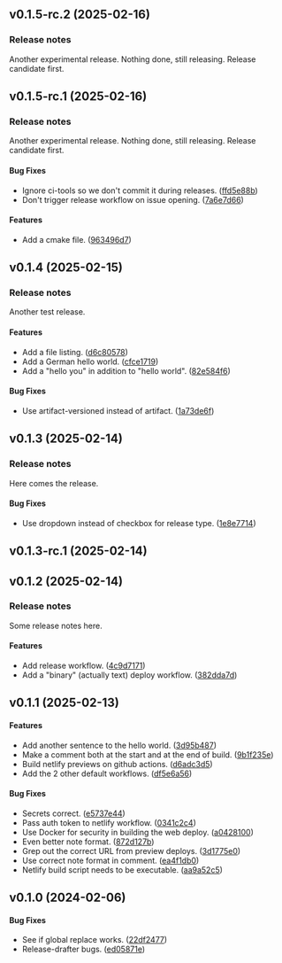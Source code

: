 <a name="v0.1.5-rc.2"></a>

## v0.1.5-rc.2 (2025-02-16)

### Release notes

Another experimental release. Nothing done, still releasing. Release candidate first.

<a name="v0.1.5-rc.1"></a>

## v0.1.5-rc.1 (2025-02-16)

### Release notes

Another experimental release. Nothing done, still releasing. Release candidate first.

#### Bug Fixes

- Ignore ci-tools so we don't commit it during releases. ([ffd5e88b](https://github.com/TokTok/experimental/commit/ffd5e88bb79022bd9af79348522f82811263101c))
- Don't trigger release workflow on issue opening. ([7a6e7d66](https://github.com/TokTok/experimental/commit/7a6e7d66ca5551f2440389a55b186ca33e49285f))

#### Features

- Add a cmake file. ([963496d7](https://github.com/TokTok/experimental/commit/963496d75878af06affd6578577277b4a6e534ed))

<a name="v0.1.4"></a>

## v0.1.4 (2025-02-15)

### Release notes

Another test release.

#### Features

- Add a file listing. ([d6c80578](https://github.com/TokTok/experimental/commit/d6c80578bc5b28c70ef21f6eb7c7ce02a35d542b))
- Add a German hello world. ([cfce1719](https://github.com/TokTok/experimental/commit/cfce1719649d5c7fa9372ad54f31e008e1f8863f))
- Add a "hello you" in addition to "hello world". ([82e584f6](https://github.com/TokTok/experimental/commit/82e584f63ec47a3c74c7ce660d65bb64a9db8ae6))

#### Bug Fixes

- Use artifact-versioned instead of artifact. ([1a73de6f](https://github.com/TokTok/experimental/commit/1a73de6fbc68f3eafc9596377846fb68a5dc432d))

<a name="v0.1.3"></a>

## v0.1.3 (2025-02-14)

### Release notes

Here comes the release.

#### Bug Fixes

- Use dropdown instead of checkbox for release type. ([1e8e7714](https://github.com/TokTok/experimental/commit/1e8e7714394fe492776f00ff876fdd8f9b9c2d98))

<a name="v0.1.3-rc.1"></a>

## v0.1.3-rc.1 (2025-02-14)

<a name="v0.1.2"></a>

## v0.1.2 (2025-02-14)

### Release notes

Some release notes here.

#### Features

- Add release workflow. ([4c9d7171](https://github.com/TokTok/experimental/commit/4c9d71719ebe21b93a37e836427cdeb6814c8f11))
- Add a "binary" (actually text) deploy workflow. ([382dda7d](https://github.com/TokTok/experimental/commit/382dda7d928cb8feb8100eb11eaa71258a3a7358))

<a name="v0.1.1"></a>

## v0.1.1 (2025-02-13)

#### Features

- Add another sentence to the hello world. ([3d95b487](https://github.com/TokTok/experimental/commit/3d95b487d32b556c709c2e7e37987ae1cb3410e6))
- Make a comment both at the start and at the end of build. ([9b1f235e](https://github.com/TokTok/experimental/commit/9b1f235ec8510a58a28c4e1cf94400d394f3906e))
- Build netlify previews on github actions. ([d6adc3d5](https://github.com/TokTok/experimental/commit/d6adc3d5abedbef41c1e4bed248d6ef7810daf8a))
- Add the 2 other default workflows. ([df5e6a56](https://github.com/TokTok/experimental/commit/df5e6a5693c93bddd76c404916f5e0bac362aee4))

#### Bug Fixes

- Secrets correct. ([e5737e44](https://github.com/TokTok/experimental/commit/e5737e44bd1a9e56cb719ec3a38ff4f319a0574e))
- Pass auth token to netlify workflow. ([0341c2c4](https://github.com/TokTok/experimental/commit/0341c2c4f256f00d60fdcdc27efe16374d8f3ba2))
- Use Docker for security in building the web deploy. ([a0428100](https://github.com/TokTok/experimental/commit/a0428100d8890f23f3cb3435bb5cb989f56d35a3))
- Even better note format. ([872d127b](https://github.com/TokTok/experimental/commit/872d127b125a404976e8c5c7d04473ea53f3f32e))
- Grep out the correct URL from preview deploys. ([3d1775e0](https://github.com/TokTok/experimental/commit/3d1775e03e1e3b4a7867bdd0b96bdbd48c827256))
- Use correct note format in comment. ([ea4f1db0](https://github.com/TokTok/experimental/commit/ea4f1db074f75a8f54182bf3ee9097d65f5f268e))
- Netlify build script needs to be executable. ([aa9a52c5](https://github.com/TokTok/experimental/commit/aa9a52c527be9db84cf50d727e851eae739e1562))

<a name="v0.1.0"></a>

## v0.1.0 (2024-02-06)

#### Bug Fixes

- See if global replace works. ([22df2477](https://github.com/TokTok/experimental/commit/22df2477e27350c89660056a75e4289531df9390))
- Release-drafter bugs. ([ed05871e](https://github.com/TokTok/experimental/commit/ed05871e5639a17048f76ad2dfd27a4eded57317))
